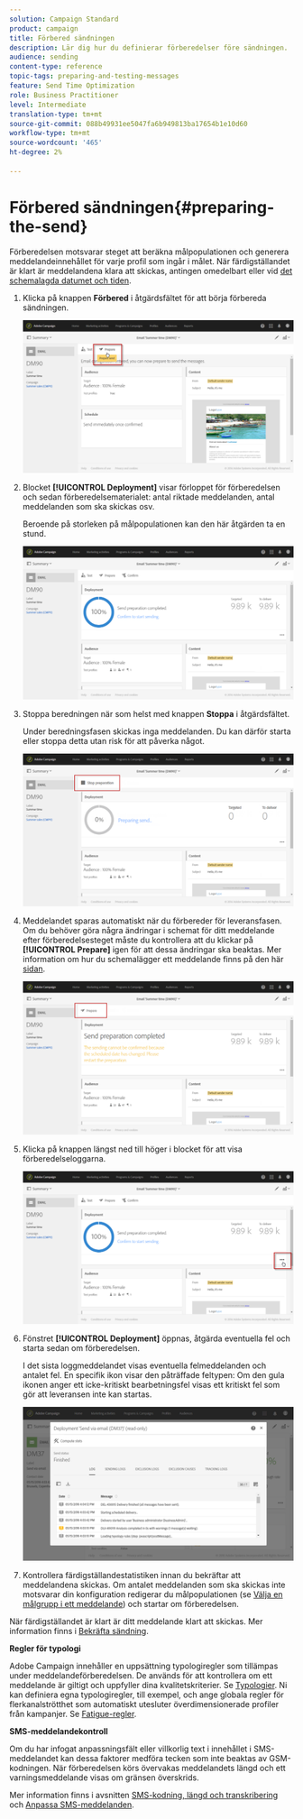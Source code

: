 ```yaml
---
solution: Campaign Standard
product: campaign
title: Förbered sändningen
description: Lär dig hur du definierar förberedelser före sändningen.
audience: sending
content-type: reference
topic-tags: preparing-and-testing-messages
feature: Send Time Optimization
role: Business Practitioner
level: Intermediate
translation-type: tm+mt
source-git-commit: 088b49931ee5047fa6b949813ba17654b1e10d60
workflow-type: tm+mt
source-wordcount: '465'
ht-degree: 2%

---
```



# Förbered sändningen{#preparing-the-send}

Förberedelsen motsvarar steget att beräkna målpopulationen och generera meddelandeinnehållet för varje profil som ingår i målet. När färdigställandet är klart är meddelandena klara att skickas, antingen omedelbart eller vid [det schemalagda datumet och tiden](../../sending/using/about-scheduling-messages.md).

1. Klicka på knappen **Förbered** i åtgärdsfältet för att börja förbereda sändningen.

   ![](assets/preparing_delivery_2.png)

1. Blocket **[!UICONTROL Deployment]** visar förloppet för förberedelsen och sedan förberedelsematerialet: antal riktade meddelanden, antal meddelanden som ska skickas osv.

   Beroende på storleken på målpopulationen kan den här åtgärden ta en stund.

   ![](assets/preparing_delivery.png)

1. Stoppa beredningen när som helst med knappen **Stoppa** i åtgärdsfältet.

   Under beredningsfasen skickas inga meddelanden. Du kan därför starta eller stoppa detta utan risk för att påverka något.

   ![](assets/preparing_delivery_6.png)

1. Meddelandet sparas automatiskt när du förbereder för leveransfasen. Om du behöver göra några ändringar i schemat för ditt meddelande efter förberedelsesteget måste du kontrollera att du klickar på **[!UICONTROL Prepare]** igen för att dessa ändringar ska beaktas. Mer information om hur du schemalägger ett meddelande finns på den här [sidan](../../sending/using/about-scheduling-messages.md).

   ![](assets/preparing_delivery_5.png)

1. Klicka på knappen längst ned till höger i blocket för att visa förberedelseloggarna.

   ![](assets/preparing_delivery_4.png)

1. Fönstret **[!UICONTROL Deployment]** öppnas, åtgärda eventuella fel och starta sedan om förberedelsen.

   I det sista loggmeddelandet visas eventuella felmeddelanden och antalet fel. En specifik ikon visar den påträffade feltypen: Om den gula ikonen anger ett icke-kritiskt bearbetningsfel visas ett kritiskt fel som gör att leveransen inte kan startas.

   ![](assets/preparing_delivery_3.png)

1. Kontrollera färdigställandestatistiken innan du bekräftar att meddelandena skickas. Om antalet meddelanden som ska skickas inte motsvarar din konfiguration redigerar du målpopulationen (se [Välja en målgrupp i ett meddelande](../../audiences/using/selecting-an-audience-in-a-message.md)) och startar om förberedelsen.

När färdigställandet är klart är ditt meddelande klart att skickas. Mer information finns i [Bekräfta sändning](../../sending/using/confirming-the-send.md).

**Regler för typologi**

Adobe Campaign innehåller en uppsättning typologiregler som tillämpas under meddelandeförberedelsen. De används för att kontrollera om ett meddelande är giltigt och uppfyller dina kvalitetskriterier. Se [Typologier](../../sending/using/about-typology-rules.md). Ni kan definiera egna typologiregler, till exempel, och ange globala regler för flerkanalströtthet som automatiskt utesluter överdimensionerade profiler från kampanjer. Se [Fatigue-regler](../../sending/using/fatigue-rules.md).

**SMS-meddelandekontroll**

Om du har infogat anpassningsfält eller villkorlig text i innehållet i SMS-meddelandet kan dessa faktorer medföra tecken som inte beaktas av GSM-kodningen. När förberedelsen körs övervakas meddelandets längd och ett varningsmeddelande visas om gränsen överskrids.

Mer information finns i avsnitten [SMS-kodning, längd och transkribering](../../administration/using/configuring-sms-channel.md#sms-encoding--length-and-transliteration) och [Anpassa SMS-meddelanden](../../channels/using/personalizing-sms-messages.md).
